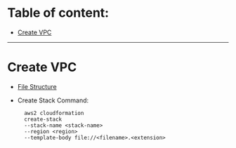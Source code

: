 # Table of content:
- [Create VPC](#Create-VPC)
___
# Create VPC
- [File Structure](https://github.com/Ahmedhemaz/CloudFormation/blob/master/testcfn.yml)
- Create Stack Command:

        aws2 cloudformation 
        create-stack
        --stack-name <stack-name>
        --region <region>
        --template-body file://<filename>.<extension> 


